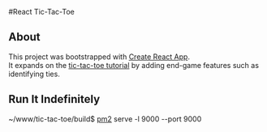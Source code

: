 #React Tic-Tac-Toe

## About

This project was bootstrapped with [Create React App](https://github.com/facebook/create-react-app).  
It expands on the [tic-tac-toe tutorial](https://reactjs.org/tutorial/tutorial.html) by adding end-game features such as identifying ties.

## Run It Indefinitely

~/www/tic-tac-toe/build$ [pm2](https://pm2.keymetrics.io/) serve -l 9000 --port 9000

